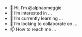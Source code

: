 - 👋 Hi, I’m @alphaomeggie
- 👀 I’m interested in ...
- 🌱 I’m currently learning ...
- 💞️ I’m looking to collaborate on ...
- 📫 How to reach me ...

<!---
alphaomeggie/alphaomeggie is a ✨ special ✨ repository because its `README.md` (this file) appears on your GitHub profile.
You can click the Preview link to take a look at your changes.
--->
